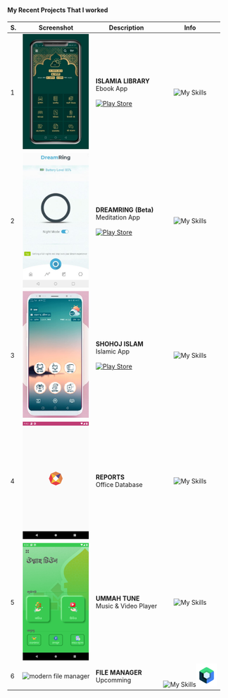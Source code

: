 #### My Recent Projects That I worked
|  S. | Screenshot  | Description| Info  |
| ------------ |:------------:|------------|:-------------:|
| 1  | <img src="/assets/islamialibrary.jpg" width="150px"/>  |  __ISLAMIA LIBRARY__<br/>Ebook App<br/><br/> [![Play Store](https://img.shields.io/badge/Google_Play-414141?style=for-the-badge&logo=google-play&logoColor=white)](https://play.google.com/store/apps/details?id=com.islamialibrary.islamicapp)  | ![My Skills](https://skillicons.dev/icons?i=androidstudio,kotlin&theme=light) |
| 2  |<img src="/assets/dreamring.jpg" width="150px"/>   | __DREAMRING (Beta)__ <br/>Meditation App<br/><br/>[![Play Store](https://img.shields.io/badge/Google_Play-414141?style=for-the-badge&logo=google-play&logoColor=white)](https://play.google.com/store/apps/details?id=com.app.dreamring) |![My Skills](https://skillicons.dev/icons?i=androidstudio,kotlin&theme=light) |
| 3  |  <img src="/assets/shohojislam.jpg" width="150px"/> |  __SHOHOJ ISLAM__ <br/>Islamic App<br/><br/> [![Play Store](https://img.shields.io/badge/Google_Play-414141?style=for-the-badge&logo=google-play&logoColor=white)](https://play.google.com/store/apps/details?id=com.app.sohojislam) |   ![My Skills](https://skillicons.dev/icons?i=androidstudio,kotlin&theme=light) |
|  4 |  <img src="/assets/nsereports.png" width="150px"/>  | __REPORTS__ <br/> Office Database |  ![My Skills](https://skillicons.dev/icons?i=androidstudio,kotlin&theme=light) |
|  5 | <img src="/assets/ummahtune.png" width="150px"/>     |  __UMMAH TUNE__ <br/> Music & Video Player  |   ![My Skills](https://skillicons.dev/icons?i=androidstudio,kotlin&theme=light) |
| 6  |  <img src="" width="150px" alt="modern file manager"/> |  __FILE MANAGER__ <br/> Upcomming  |   ![My Skills](https://skillicons.dev/icons?i=androidstudio,kotlin&theme=light)<img src="/assets/jetpackcompose.png" height="52"/> |
